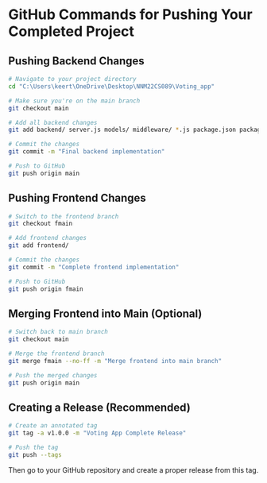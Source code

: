 # GitHub Commands for Pushing Your Completed Project

## Pushing Backend Changes
```bash
# Navigate to your project directory
cd "C:\Users\keert\OneDrive\Desktop\NNM22CS089\Voting_app"

# Make sure you're on the main branch
git checkout main

# Add all backend changes
git add backend/ server.js models/ middleware/ *.js package.json package-lock.json

# Commit the changes
git commit -m "Final backend implementation"

# Push to GitHub
git push origin main
```

## Pushing Frontend Changes
```bash
# Switch to the frontend branch
git checkout fmain

# Add frontend changes
git add frontend/

# Commit the changes
git commit -m "Complete frontend implementation"

# Push to GitHub
git push origin fmain
```

## Merging Frontend into Main (Optional)
```bash
# Switch back to main branch
git checkout main

# Merge the frontend branch
git merge fmain --no-ff -m "Merge frontend into main branch"

# Push the merged changes
git push origin main
```

## Creating a Release (Recommended)
```bash
# Create an annotated tag
git tag -a v1.0.0 -m "Voting App Complete Release"

# Push the tag
git push --tags
```

Then go to your GitHub repository and create a proper release from this tag.
